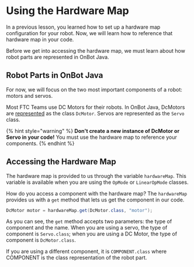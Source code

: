 # Using the Hardware Map

In a previous lesson, you learned how to set up a hardware map configuration for your robot. Now, we will learn how to reference that hardware map in your code.

Before we get into accessing the hardware map, we must learn about how robot parts are represented in OnBot Java.

## Robot Parts in OnBot Java

For now, we will focus on the two most important components of a robot: motors and servos.

Most FTC Teams use DC Motors for their robots. In OnBot Java, DcMotors are [represented](../basic-java/classes.md#about-classes) as the class `DcMotor`. Servos are represented as the `Servo` class.

{% hint style="warning" %}
**Don't create a new instance of DcMotor or Servo in your code!** You must use the hardware map to reference your components.
{% endhint %}

## Accessing the Hardware Map

The hardware map is provided to us through the variable `hardwareMap`. This variable is available when you are using the `OpMode` or `LinearOpMode` classes.

How do you access a component with the hardware map? The `hardwareMap` provides us with a `get` method that lets us get the component in our code.

```java
DcMotor motor = hardwareMap.get(DcMotor.class, "motor");
```

As you can see, the `get` method accepts two parameters: the type of component and the name. When you are using a servo, the type of component is `Servo.class`; when you are using a DC Motor, the type of component is `DcMotor.class`. 

If you are using a different component, it is `COMPONENT.class` where COMPONENT is the class representation of the robot part.

